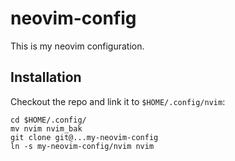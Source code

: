 # neovim-config

This is my neovim configuration.

## Installation

Checkout the repo and link it to `$HOME/.config/nvim`:

    cd $HOME/.config/
    mv nvim nvim_bak
    git clone git@...my-neovim-config
    ln -s my-neovim-config/nvim nvim


